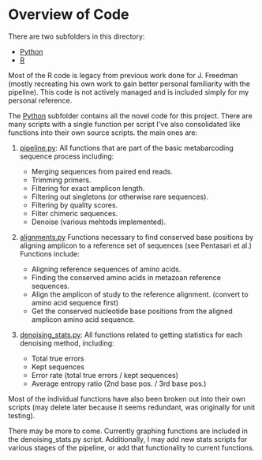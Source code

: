 # Overview of Code

There are two subfolders in this directory:

* [Python](/Python)
* [R](/R)

Most of the R code is legacy from previous work done for J. Freedman (mostly recreating his own work to gain better personal familiarity with the pipeline). This code is not actively managed and is included simply for my personal reference.

The [Python](/Python) subfolder contains all the novel code for this project. There are many scripts with a single function per script I've also consolidated like functions into their own source scripts. the main ones are:

1. [pipeline.py](/Python/pipeline.py): All functions that are part of the basic metabarcoding sequence process including:

    * Merging sequences from paired end reads.
    * Trimming primers.
    * Filtering for exact amplicon length.
    * Filtering out singletons (or otherwise rare sequences).
    * Filtering by quality scores.
    * Filter chimeric sequences.
    * Denoise (various mehtods implemented).

2. [alignments.py](/Python/alignments.py) Functions necessary to find conserved base positions by aligning amplicon to a reference set of sequences (see Pentasari et al.) Functions include:

    * Aligning reference sequences of amino acids.  
    * Finding the conserved amino acids in metazoan reference sequences.
    * Align the amplicon of study to the reference alignment. (convert to amino acid sequence first)
    * Get the conserved nucleotide base positions from the aligned amplicon amino acid sequence.

3. [denoising_stats.py](/Python/denoising_stats.py): All functions related to getting statistics for each denoising method, including:

    * Total true errors
    * Kept sequences
    * Error rate (total true errors / kept sequences)
    * Average entropy ratio (2nd base pos. / 3rd base pos.)

Most of the individual functions have also been broken out into their own scripts (may delete later because it seems redundant, was originally for unit testing).

There may be more to come. Currently graphing functions are included in the denoising_stats.py script. Additionally, I may add new stats scripts for various stages of the pipeline, or add that functionality to current functions.
